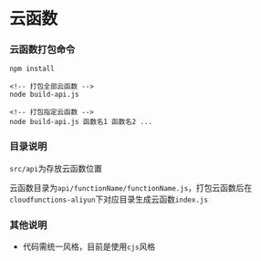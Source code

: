 # 云函数

### 云函数打包命令

```
npm install

<!-- 打包全部云函数 -->
node build-api.js

<!-- 打包指定云函数 -->
node build-api.js 函数名1 函数名2 ...
```

### 目录说明

`src/api`为存放云函数位置

云函数目录为`api/functionName/functionName.js`，打包云函数后在`cloudfunctions-aliyun`下对应目录生成云函数`index.js`

### 其他说明

- 代码需统一风格，目前是使用`cjs`风格